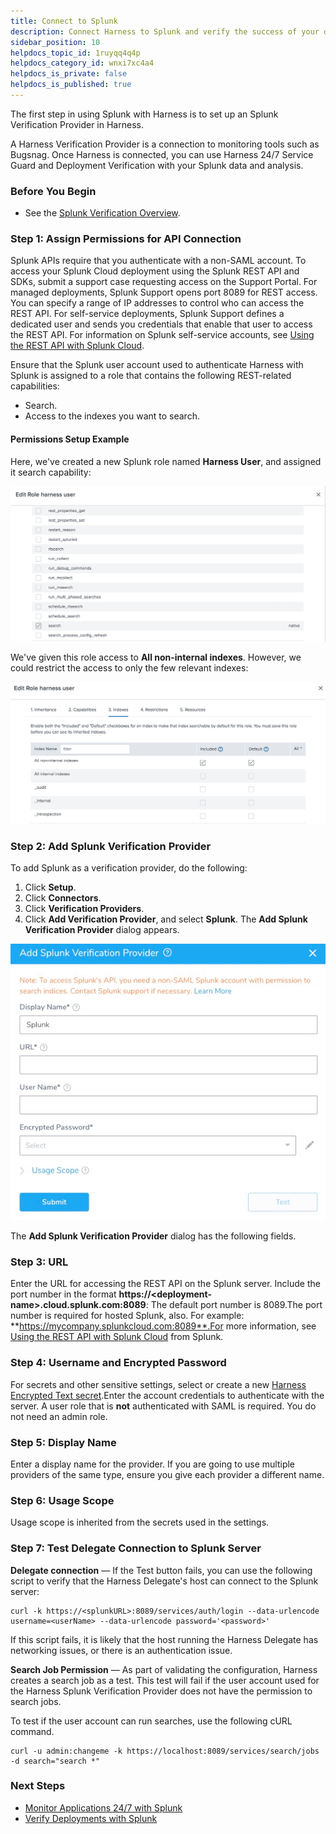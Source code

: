 ```yaml
---
title: Connect to Splunk
description: Connect Harness to Splunk and verify the success of your deployments and live microservices.
sidebar_position: 10
helpdocs_topic_id: 1ruyqq4q4p
helpdocs_category_id: wnxi7xc4a4
helpdocs_is_private: false
helpdocs_is_published: true
---
```


The first step in using Splunk with Harness is to set up an Splunk Verification Provider in Harness.

A Harness Verification Provider is a connection to monitoring tools such as Bugsnag. Once Harness is connected, you can use Harness 24/7 Service Guard and Deployment Verification with your Splunk data and analysis.

### Before You Begin

* See the [Splunk Verification Overview](../continuous-verification-overview/concepts-cv/splunk-verification-overview.md).

### Step 1: Assign Permissions for API Connection

Splunk APIs require that you authenticate with a non-SAML account. To access your Splunk Cloud deployment using the Splunk REST API and SDKs, submit a support case requesting access on the Support Portal. For managed deployments, Splunk Support opens port 8089 for REST access. You can specify a range of IP addresses to control who can access the REST API. For self-service deployments, Splunk Support defines a dedicated user and sends you credentials that enable that user to access the REST API. For information on Splunk self-service accounts, see [Using the REST API with Splunk Cloud](http://docs.splunk.com/Documentation/Splunk/7.2.0/RESTTUT/RESTandCloud).

Ensure that the Splunk user account used to authenticate Harness with Splunk is assigned to a role that contains the following REST-related capabilities:

* Search.
* Access to the indexes you want to search.

#### Permissions Setup Example

Here, we've created a new Splunk role named **Harness User**, and assigned it search capability:

![](./static/1-splunk-connection-setup-04.png)

We've given this role access to **All non-internal indexes**. However, we could restrict the access to only the few relevant indexes:

![](./static/1-splunk-connection-setup-05.png)

### Step 2: Add Splunk Verification Provider

To add Splunk as a verification provider, do the following:

1. Click **Setup**.
2. Click **Connectors**.
3. Click **Verification Providers**.
4. Click **Add Verification Provider**, and select **Splunk**. The **Add Splunk Verification Provider** dialog appears.

  ![](./static/1-splunk-connection-setup-06.png)
  
  The **Add Splunk Verification Provider** dialog has the following fields.

### Step 3: URL

Enter the URL for accessing the REST API on the Splunk server. Include the port number in the format **https://&lt;deployment-name&gt;.cloud.splunk.com:8089**: The default port number is 8089.The port number is required for hosted Splunk, also. For example: **https://mycompany.splunkcloud.com:8089**.For more information, see [Using the REST API with Splunk Cloud](http://docs.splunk.com/Documentation/Splunk/7.1.3/RESTTUT/RESTandCloud) from Splunk.

### Step 4: Username and Encrypted Password

For secrets and other sensitive settings, select or create a new [Harness Encrypted Text secret](https://docs.harness.io/article/ygyvp998mu-use-encrypted-text-secrets).Enter the account credentials to authenticate with the server. A user role that is **not** authenticated with SAML is required. You do not need an admin role.

### Step 5: Display Name

Enter a display name for the provider. If you are going to use multiple providers of the same type, ensure you give each provider a different name.

### Step 6: Usage Scope

Usage scope is inherited from the secrets used in the settings.

### Step 7: Test Delegate Connection to Splunk Server

**Delegate connection** — If the Test button fails, you can use the following script to verify that the Harness Delegate's host can connect to the Splunk server:


```
curl -k https://<splunkURL>:8089/services/auth/login --data-urlencode username=<userName> --data-urlencode password='<password>'
```
If this script fails, it is likely that the host running the Harness Delegate has networking issues, or there is an authentication issue.

**Search Job Permission** — As part of validating the configuration, Harness creates a search job as a test. This test will fail if the user account used for the Harness Splunk Verification Provider does not have the permission to search jobs.

To test if the user account can run searches, use the following cURL command.


```
curl -u admin:changeme -k https://localhost:8089/services/search/jobs -d search="search *"
```
### Next Steps

* [Monitor Applications 24/7 with Splunk](2-24-7-service-guard-for-splunk.md)
* [Verify Deployments with Splunk](3-verify-deployments-with-splunk.md)

